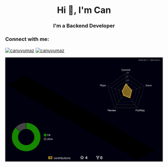 <h1 align="center">Hi 👋, I'm Can</h1>
<h3 align="center">I'm a Backend Developer</h3>

<h3 align="left">Connect with me:</h3>
<p align="left">
<a href="https://linkedin.com/in/canuyumaz" target="blank"><img align="center" src="https://raw.githubusercontent.com/rahuldkjain/github-profile-readme-generator/master/src/images/icons/Social/linked-in-alt.svg" alt="canuyumaz" height="30" width="40" /></a>
<a href="https://mail.google.com/mail/u/0/#inbox?compose=DmwnWsTNGmvQfBjNBztPKVKFLBgNCqhTKbGWkFJKnFJptcrCxrvFvxVjFFpbchsgzXZgGBmtCJLQ" target="blank"><img align="center" src="https://skillicons.dev/icons?i=all" alt="canuyumaz" height="30" width="40" /></a>
</p>



![](./profile-3d-contrib/profile-night-rainbow.svg)


